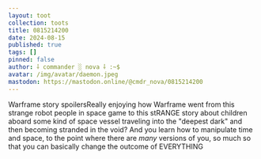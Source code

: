 ```yaml
---
layout: toot
collection: toots
title: 0815214200
date: 2024-08-15
published: true
tags: []
pinned: false
author: ⸸ commander ░ nova ⸸ :~$
avatar: /img/avatar/daemon.jpeg
mastodon: https://mastodon.online/@cmdr_nova/0815214200
---
```


Warframe story spoilersReally enjoying how Warframe went from this strange robot people in space game to this stRANGE story about children aboard some kind of space vessel traveling into the "deepest dark" and then becoming stranded in the void? And you learn how to manipulate time and space, to the point where there are _many_ versions of you, so much so that you can basically change the outcome of EVERYTHING
